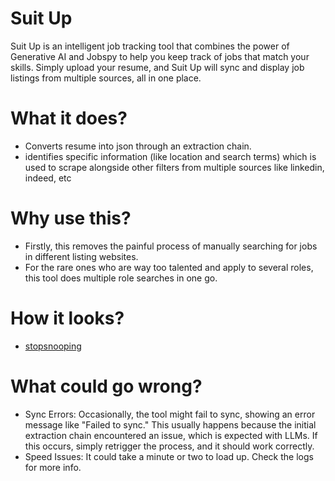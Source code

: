 # Suit Up
Suit Up is an intelligent job tracking tool that combines the power of Generative AI and Jobspy to help you keep track of jobs that match your skills. Simply upload your resume, and Suit Up will sync and display job listings from multiple sources, all in one place.

# What it does?

- Converts resume into json through an extraction chain.
- identifies specific information (like location and search terms) which is used to scrape alongside other filters from multiple sources like linkedin, indeed, etc

# Why use this?
- Firstly, this removes the painful process of manually searching for jobs in different listing websites.
- For the rare ones who are way too talented and apply to several roles, this tool does multiple role searches in one go.

# How it looks?
- [stopsnooping](https://github.com/MinatoNamikaze02/suitup/blob/master/assets/working.mov)

# What could go wrong?
- Sync Errors: Occasionally, the tool might fail to sync, showing an error message like "Failed to sync." This usually happens because the initial extraction chain encountered an issue, which is expected with LLMs. If this occurs, simply retrigger the process, and it should work correctly.
- Speed Issues: It could take a minute or two to load up. Check the logs for more info.